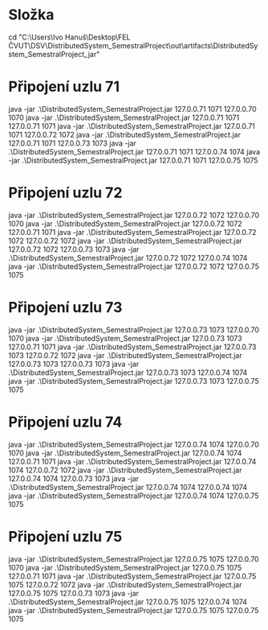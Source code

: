 # Složka
cd "C:\Users\Ivo Hanuš\Desktop\FEL ČVUT\DSV\DistributedSystem_SemestralProject\out\artifacts\DistributedSystem_SemestralProject_jar"

# Připojení uzlu 71
java -jar .\DistributedSystem_SemestralProject.jar 127.0.0.71 1071 127.0.0.70 1070
java -jar .\DistributedSystem_SemestralProject.jar 127.0.0.71 1071 127.0.0.71 1071
java -jar .\DistributedSystem_SemestralProject.jar 127.0.0.71 1071 127.0.0.72 1072
java -jar .\DistributedSystem_SemestralProject.jar 127.0.0.71 1071 127.0.0.73 1073
java -jar .\DistributedSystem_SemestralProject.jar 127.0.0.71 1071 127.0.0.74 1074
java -jar .\DistributedSystem_SemestralProject.jar 127.0.0.71 1071 127.0.0.75 1075

# Připojení uzlu 72
java -jar .\DistributedSystem_SemestralProject.jar 127.0.0.72 1072 127.0.0.70 1070
java -jar .\DistributedSystem_SemestralProject.jar 127.0.0.72 1072 127.0.0.71 1071
java -jar .\DistributedSystem_SemestralProject.jar 127.0.0.72 1072 127.0.0.72 1072
java -jar .\DistributedSystem_SemestralProject.jar 127.0.0.72 1072 127.0.0.73 1073
java -jar .\DistributedSystem_SemestralProject.jar 127.0.0.72 1072 127.0.0.74 1074
java -jar .\DistributedSystem_SemestralProject.jar 127.0.0.72 1072 127.0.0.75 1075

# Připojení uzlu 73
java -jar .\DistributedSystem_SemestralProject.jar 127.0.0.73 1073 127.0.0.70 1070
java -jar .\DistributedSystem_SemestralProject.jar 127.0.0.73 1073 127.0.0.71 1071
java -jar .\DistributedSystem_SemestralProject.jar 127.0.0.73 1073 127.0.0.72 1072
java -jar .\DistributedSystem_SemestralProject.jar 127.0.0.73 1073 127.0.0.73 1073
java -jar .\DistributedSystem_SemestralProject.jar 127.0.0.73 1073 127.0.0.74 1074
java -jar .\DistributedSystem_SemestralProject.jar 127.0.0.73 1073 127.0.0.75 1075

# Připojení uzlu 74
java -jar .\DistributedSystem_SemestralProject.jar 127.0.0.74 1074 127.0.0.70 1070
java -jar .\DistributedSystem_SemestralProject.jar 127.0.0.74 1074 127.0.0.71 1071
java -jar .\DistributedSystem_SemestralProject.jar 127.0.0.74 1074 127.0.0.72 1072
java -jar .\DistributedSystem_SemestralProject.jar 127.0.0.74 1074 127.0.0.73 1073
java -jar .\DistributedSystem_SemestralProject.jar 127.0.0.74 1074 127.0.0.74 1074
java -jar .\DistributedSystem_SemestralProject.jar 127.0.0.74 1074 127.0.0.75 1075

# Připojení uzlu 75
java -jar .\DistributedSystem_SemestralProject.jar 127.0.0.75 1075 127.0.0.70 1070
java -jar .\DistributedSystem_SemestralProject.jar 127.0.0.75 1075 127.0.0.71 1071
java -jar .\DistributedSystem_SemestralProject.jar 127.0.0.75 1075 127.0.0.72 1072
java -jar .\DistributedSystem_SemestralProject.jar 127.0.0.75 1075 127.0.0.73 1073
java -jar .\DistributedSystem_SemestralProject.jar 127.0.0.75 1075 127.0.0.74 1074
java -jar .\DistributedSystem_SemestralProject.jar 127.0.0.75 1075 127.0.0.75 1075